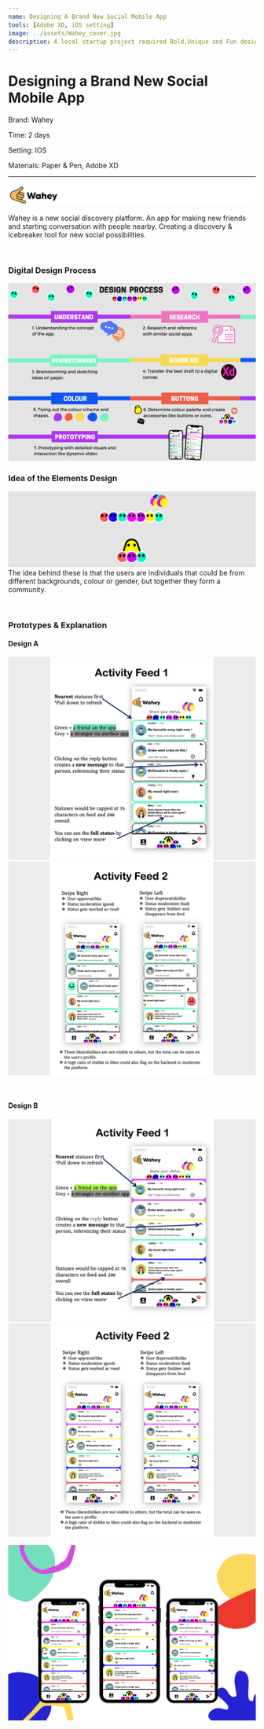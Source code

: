 ```yaml
---
name: Designing A Brand New Social Mobile App
tools: [Adobe XD, iOS setting]
image: ../assets/Wahey_cover.jpg
description: A local startup project required Bold,Unique and Fun design.
---
```


# Designing a Brand New Social Mobile App
Brand: Wahey

Time: 2 days

Setting: IOS

Materials: Paper & Pen, Adobe XD

*******


![Logo](../assets/Wahey_logo.png)

Wahey is a new social discovery platform. An app for making new friends and starting
conversation with people nearby. Creating a discovery & icebreaker tool for new social possibilities.

<br/>

### Digital Design Process
![Image](../assets/Wahey_pro.png)

### Idea of the Elements Design
![search](../assets/Wahey_ele.png)
The idea behind these is that the users are individuals that could be from different backgrounds, colour or gender, but together they form a community.

<br/>

### Prototypes & Explanation
#### Design A
![Prototype](../assets/Wahey_P1.png)
![Prototype](../assets/Wahey_P2.png)

<br/>

#### Design B
![Prototype](../assets/Wahey_P3.png)
![Prototype](../assets/Wahey_P4.png)

![preview](../assets/WaheyMockup.png)
